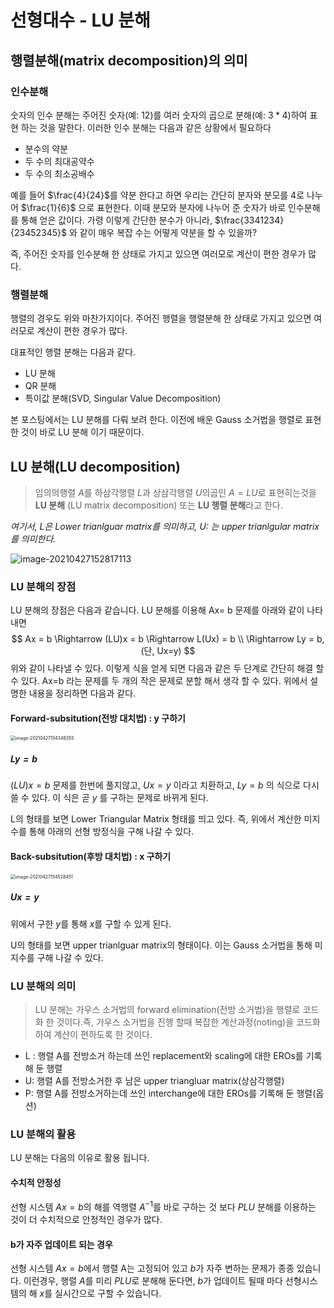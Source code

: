 # 선형대수 - LU 분해

## 행렬분해(matrix decomposition)의 의미

### 인수분해

숫자의 인수 분해는 주어진 숫자(예: 12)를 여러 숫자의 곱으로 분해(예: $3 * 4$)하여 표현 하는 것을 말한다. 이러한 인수 분해는 다음과 같은 상황에서 필요하다

- 분수의 약분
- 두 수의 최대공약수
- 두 수의 최소공배수

예를 들어 $\frac{4}{24}$를 약분 한다고 하면 우리는 간단히 분자와 분모를 4로 나누어 $\frac{1}{6}$ 으로 표현한다. 이때 분모와 분자에 나누어 준 숫자가 바로 인수분해를 통해 얻은 값이다. 가령 이렇게 간단한 분수가 아니라, $\frac{3341234}{23452345}$ 와 같이 매우 복잡 수는 어떻게 약분을 할 수 있을까?

즉, 주어진 숫자를 인수분해 한 상태로 가지고 있으면 여러모로 계산이 편한 경우가 많다.



### 행렬분해

행렬의 경우도 위와 마찬가지이다. 주어진 행렬을 행렬분해 한 상태로 가지고 있으면 여러모로 계산이 편한 경우가 많다.

대표적인 행렬 분해는 다음과 같다.

- LU 분해
- QR 분해
- 특이값 분해(SVD, Singular Value Decomposition)

본 포스팅에서는 LU 분해를 다뤄 보려 한다. 이전에 배운 Gauss 소거법을 행렬로 표현 한 것이 바로 LU 분해 이기 때문이다. 



## LU 분해(LU decomposition)

> 임의의행렬 $A$를 하삼각행렬 $L$과 상삼각행렬 $U$의곱인 $A=LU$로 표현히는것을 **LU 분해** (LU matrix decomposition) 또는 **LU 행렬 분해**라고 한다.

*여기서, L은 Lower trianlguar matrix를 의미하고, U: 는 upper trianlgular matrix를 의미한다.*

![image-20210427152817113](https://tva1.sinaimg.cn/large/008i3skNgy1gpylo2yhdwj30oi05bwhh.jpg)

### LU 분해의 장점

LU 분해의 장점은 다음과 같습니다. LU 분해를 이용해 Ax= b 문제를 아래와 같이 나타내면
$$
Ax = b \Rightarrow (LU)x = b \Rightarrow L(Ux) = b \\
\Rightarrow Ly = b, (단, Ux=y)
$$
위와 같이 나타낼 수 있다. 이렇게 식을 얻게 되면 다음과 같은 두 단계로 간단히 해결 할 수 있다.  Ax=b 라는 문제를 두 개의 작은 문제로 분할 해서 생각 할 수 있다. 위에서 설명한 내용을 정리하면 다음과 같다.

#### Forward-subsitution(전방 대치법) : y 구하기

<img src="https://tva1.sinaimg.cn/large/008i3skNgy1gpyaswz8noj30gz068dgl.jpg" alt="image-20210427154348355" style="zoom:50%;" />

##### $Ly = b$ 

$(LU)x = b$  문제를 한번에 풀지않고, $Ux = y$ 이라고 치환하고, $Ly=b$ 의 식으로 다시 쓸 수 있다. 이 식은 곧 $y$ 를 구하는 문제로 바뀌게 된다.

L의 형태를 보면 Lower Triangular Matrix 형태를 띄고 있다. 즉, 위에서 계산한 미지수를 통해 아래의 선형 방정식을 구해 나갈 수 있다.

#### Back-subsitution(후방 대치법) : x 구하기

<img src="https://tva1.sinaimg.cn/large/008i3skNgy1gpyaumfjygj30h906kdgp.jpg" alt="image-20210427154528451" style="zoom:50%;" />

##### $Ux = y$

위에서 구한 $y$를 통해 $x$를 구할 수 있게 된다.

U의 형태를 보면 upper trianlguar matrix의 형태이다. 이는 Gauss 소거법을 통해 미지수를 구해 나갈 수 있다.



### LU 분해의 의미

> LU 분해는 가우스 소거법의 forward elimination(전방 소거법)을 행렬로 코드화 한 것이다.즉,  가우스 소거법을 진행 할때 복잡한 계산과정(noting)을 코드화 하여 계산이 편하도록 한 것이다.

- L : 행렬 A를 전방소거 하는데 쓰인 replacement와 scaling에 대한 EROs를 기록해 둔 행렬
- U: 행렬 A를 전방소거한 후 남은 upper triangluar matrix(상삼각행렬)
- P: 행렬 A를 전방소거하는데 쓰인 interchange에 대한 EROs를 기록해 둔 행렬(옵션)





### LU 분해의 활용

LU 분해는 다음의 이유로 활용 됩니다.

#### 수치적 안정성

선형 시스템 $Ax =b$의 해를 역행렬 $A^{-1}$를 바로 구하는 것 보다 $PLU$ 분해를 이용하는 것이 더 수치적으로 안정적인 경우가 많다.

#### b가 자주 업데이트 되는 경우

선형 시스템 $Ax=b$에서 행렬 A는 고정되어 있고 $b$가 자주 변하는 문제가 종종 있습니다. 이런경우, 행렬 $A$를 미리 $PLU$로 분해해 둔다면, $b$가 업데이트 될때 마다 선형시스템의 해 $x$를 실시간으로 구할 수 있습니다.











